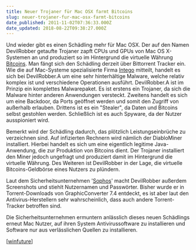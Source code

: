 ```yaml
---
title: Neuer Trojaner für Mac OSX farmt Bitcoins
slug: neuer-trojaner-fur-mac-osx-farmt-bitcoins
date_published: 2011-11-02T07:36:33.000Z
date_updated: 2018-08-22T09:38:27.000Z
---
```


Und wieder gibt es einen Schädling mehr für Mac OSX. Der auf den Namen DevilRobber getaufte Trojaner zapft CPUs und GPUs von Mac OS X-Systemen an und produziert so im Hintergrund die virtuelle Währung [Bitcoins](http://de.wikipedia.org/wiki/Bitcoin). Man fängt sich den Schädling derzeit über Bittorrent Tracker ein. Wie die auf Mac-Systeme spezialisierte Firma [Intego](http://blog.intego.com/new-malware-devilrobber-grabs-files-and-bitcoins-performs-bitcoin-mining-and-more/) mitteilt, handelt es sich bei DevilRobber.A um eine sehr hinterhältige Malware, welche relativ komplex ist und verschiedene Operationen ausführt. DevilRobber.A ist im Prinzip ein komplettes Malwarepaket. Es ist erstens ein Trojaner, da sich die Malware hinter anderen Anwendungen versteckt. Zweitens handelt es sich um eine Backdoor, da Ports geöffnet werden und somit den Zugriff von außerhalb erlauben. Drittens ist es ein "Stealer", da Daten und Bitcoins selbst gestohlen werden. Schließlich ist es auch Spyware, da der Nutzer ausspioniert wird.

Bemerkt wird der Schädling dadurch, das plötzlich Leistungseinbrüche zu verzeichnen sind. Auf infizierten Rechnern wird nämlich der DiabloMiner installiert. Hierbei handelt es sich um eine eigentlich legitime Java-Anwendung, die zur Produktion von Bitcoins dient. Der Trojaner installiert den Miner jedoch ungefragt und produziert damit im Hintergrund die virtuelle Währung. Des Weiteren ist DevilRobber in der Lage, die virtuelle Bitcoins-Geldbörse eines Nutzers zu plündern.

Laut dem Sicherheitsunternehmen '[Sophos](http://nakedsecurity.sophos.com/2011/10/29/devilrobber-mac-os-x-trojan-horse-spies-on-you-uses-gpu-for-bitcoin-mining/)' macht DevilRobber außerdem Screenshots und stiehlt Nutzernamen und Passwörter. Bisher wurde er in Torrent-Downloads von GraphicConverter 7.4 entdeckt, es ist aber laut den Antivirus-Herstellern sehr wahrscheinlich, dass auch andere Torrent-Tracker betroffen sind.

Die Sicherheitsunternehmen ermuntern anlässlich dieses neuen Schädlings erneut Mac Nutzer, auf ihren System Antivirussoftware zu installieren und Software nur aus verlässlichen Quellen zu installieren.

[[winfuture](http://winfuture.de/news,66324.html)]
